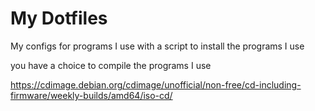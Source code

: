 # My Dotfiles

My configs for programs I use with a script to install the programs I use

you have a choice to compile the programs I use

https://cdimage.debian.org/cdimage/unofficial/non-free/cd-including-firmware/weekly-builds/amd64/iso-cd/
